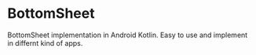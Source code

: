 # BottomSheet

BottomSheet implementation in Android Kotlin. Easy to use and implement in differnt kind of apps.
